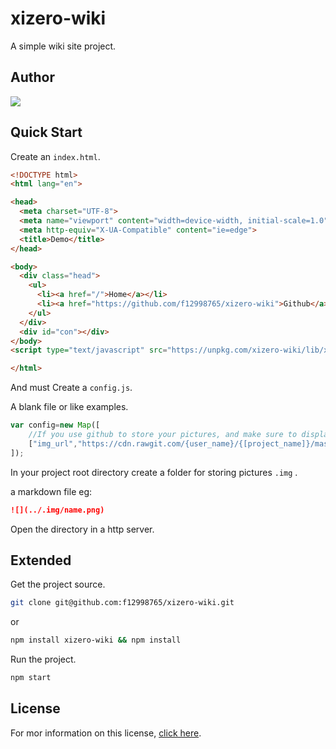 # xizero-wiki

A simple wiki site project.

## Author

[![](./favicon.ico)](https://github.com/f12998765)
## Quick Start

Create an `index.html`.

```html
<!DOCTYPE html>
<html lang="en">

<head>
  <meta charset="UTF-8">
  <meta name="viewport" content="width=device-width, initial-scale=1.0">
  <meta http-equiv="X-UA-Compatible" content="ie=edge">
  <title>Demo</title>
</head>

<body>
  <div class="head">
    <ul>
      <li><a href="/">Home</a></li>
      <li><a href="https://github.com/f12998765/xizero-wiki">Github</a></li>
    </ul>
  </div>
  <div id="con"></div>
</body>
<script type="text/javascript" src="https://unpkg.com/xizero-wiki/lib/xizero.wiki.js"></script>

</html>
```

And must Create a `config.js`.

A blank file or like examples.

```js
var config=new Map([
    //If you use github to store your pictures, and make sure to display them everywhere
    ["img_url","https://cdn.rawgit.com/{user_name}/{[project_name]}/master/"],
]);
```

In your project root directory create a folder for storing pictures `.img` .

a markdown file eg:
```md
![](../.img/name.png)
```

Open the directory in a http server.

## Extended

Get the project source.

```sh
git clone git@github.com:f12998765/xizero-wiki.git
```
or
```sh
npm install xizero-wiki && npm install 
```

Run the project.
```sh
npm start
```
## License

For mor information on this license, [click here](https://github.com/f12998765/xizero-wiki/blob/master/LICENSE).